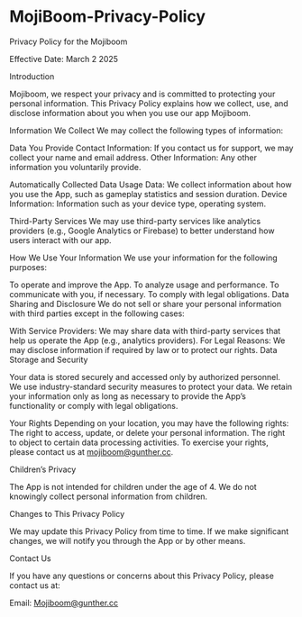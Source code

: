 # MojiBoom-Privacy-Policy

Privacy Policy for the Mojiboom

Effective Date: March 2 2025

Introduction

Mojiboom, we respect your privacy and is committed to protecting your personal information. This Privacy Policy explains how we collect, use, and disclose information about you when you use our app Mojiboom.

Information We Collect
We may collect the following types of information:

Data You Provide
Contact Information: If you contact us for support, we may collect your name and email address.
Other Information: Any other information you voluntarily provide. 

Automatically Collected Data
Usage Data: We collect information about how you use the App, such as gameplay statistics and session duration.
Device Information: Information such as your device type, operating system. 

Third-Party Services
We may use third-party services like analytics providers (e.g., Google Analytics or Firebase) to better understand how users interact with our app.

How We Use Your Information
We use your information for the following purposes:

To operate and improve the App. To analyze usage and performance. To communicate with you, if necessary. To comply with legal obligations. Data Sharing and Disclosure
We do not sell or share your personal information with third parties except in the following cases:

With Service Providers: We may share data with third-party services that help us operate the App (e.g., analytics providers). 
For Legal Reasons: We may disclose information if required by law or to protect our rights. Data Storage and Security

Your data is stored securely and accessed only by authorized personnel. We use industry-standard security measures to protect your data. 
We retain your information only as long as necessary to provide the App’s functionality or comply with legal obligations.

Your Rights
Depending on your location, you may have the following rights:
The right to access, update, or delete your personal information. The right to object to certain data processing activities. To exercise your rights, please contact us at mojiboom@gunther.cc.

Children’s Privacy

The App is not intended for children under the age of 4. We do not knowingly collect personal information from children.

Changes to This Privacy Policy

We may update this Privacy Policy from time to time. If we make significant changes, we will notify you through the App or by other means.

Contact Us

If you have any questions or concerns about this Privacy Policy, please contact us at:

Email: Mojiboom@gunther.cc
